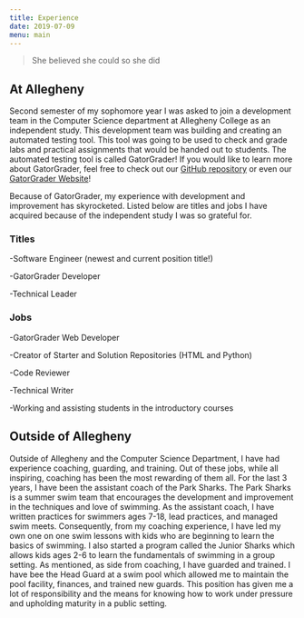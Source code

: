 ```yaml
---
title: Experience
date: 2019-07-09
menu: main
---
```

> She believed she could so she did

## At Allegheny

Second semester of my sophomore year I was asked to join a development team in the
Computer Science department at Allegheny College as an independent study. This development
team was building and creating an automated testing tool. This tool was going to be used
to check and grade labs and practical assignments that would be handed out to
students. The automated testing tool is called GatorGrader! If you would like
to learn more about GatorGrader, feel free to check out our [GitHub repository](https://github.com/GatorEducator/gatorgrader)
or even our [GatorGrader Website](https://www.gatorgrader.org)!

Because of GatorGrader, my experience with development and improvement has skyrocketed.
Listed below are titles and jobs I have acquired because of the independent study
I was so grateful for.

### Titles
-Software Engineer (newest and current position title!)

-GatorGrader Developer

-Technical Leader

### Jobs
-GatorGrader Web Developer

-Creator of Starter and Solution Repositories (HTML and Python)

-Code Reviewer

-Technical Writer

-Working and assisting students in the introductory courses

## Outside of Allegheny

Outside of Allegheny and the Computer Science Department, I have had experience
coaching, guarding, and training. Out of these jobs, while all inspiring,
coaching has been the most rewarding of them all. For the last 3 years, I have
been the assistant coach of the Park Sharks. The Park Sharks is a summer swim
team that encourages the development and improvement in the techniques and love
of swimming. As the assistant coach, I have written practices for swimmers ages 7-18,
lead practices, and managed swim meets. Consequently, from my coaching experience,
I have led my own one on one swim lessons with kids who are beginning to learn
the basics of swimming. I also started a program called the Junior Sharks which
allows kids ages 2-6 to learn the fundamentals of swimming in a group setting.
As mentioned, as side from coaching, I have guarded and trained. I have bee the
Head Guard at a swim pool which allowed me to maintain the pool facility, finances,
and trained new guards. This position has given me a lot of responsibility and
the means for knowing how to work under pressure and upholding maturity in a
public setting.
